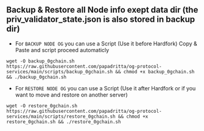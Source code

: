 ## Backup & Restore all Node info exept data dir (the priv_validator_state.json is also stored in backup dir)
- For `BACKUP NODE OG` you can use a Script (Use it before Hardfork)
Copy & Paste and script proceed automaticly
```
wget -O backup_0gchain.sh https://raw.githubusercontent.com/papadritta/og-protocol-services/main/scripts/backup_0gchain.sh && chmod +x backup_0gchain.sh && ./backup_0gchain.sh
```

- For `RESTORE NODE OG` you can use a Script (Use it after Hardfork or if you want to move and restore on another server)
```
wget -O restore_0gchain.sh https://raw.githubusercontent.com/papadritta/og-protocol-services/main/scripts/restore_0gchain.sh && chmod +x restore_0gchain.sh && ./restore_0gchain.sh
```

